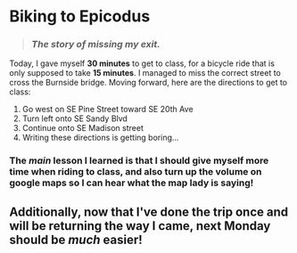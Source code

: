 # Biking to Epicodus
>### _The story of missing my exit._

Today, I gave myself **30 minutes** to get to class, for a bicycle ride that is only supposed to take **15 minutes**. I managed to miss the correct street to cross the Burnside bridge. Moving forward, here are the directions to get to class:


1. Go west on SE Pine Street toward SE 20th Ave
2. Turn left onto SE Sandy Blvd
3. Continue onto SE Madison street
4. Writing these directions is getting boring...

### The _main_ lesson I learned is that I should give myself more time when riding to class, and also turn up the volume on google maps so I can hear what the map lady is saying!

## Additionally, now that I've done the trip once and will be returning the way I came, next Monday should be _much_ easier!
